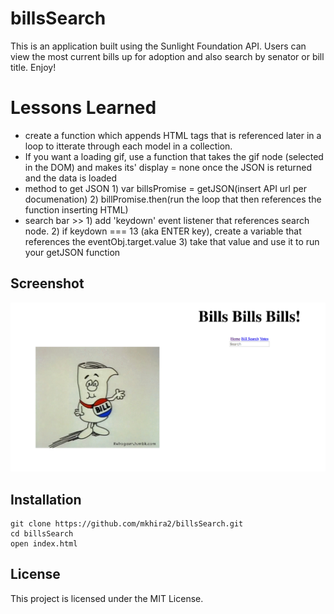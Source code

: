 # billsSearch

This is an application built using the Sunlight Foundation API. Users can view
the most current bills up for adoption and also search by senator or bill title.
Enjoy!

# Lessons Learned
* create a function which appends HTML tags that is referenced later in a loop to itterate through each model in a collection.
* If you want a loading gif, use a function that takes the gif node (selected in the DOM) and makes its' display = none once the JSON is returned and the data is loaded
* method to get JSON 1) var billsPromise = getJSON(insert API url per documenation) 2) billPromise.then(run the loop that then references the function inserting HTML)
* search bar >> 1) add 'keydown' event listener that references search node. 2) if keydown === 13 (aka ENTER key), create a variable that references the eventObj.target.value 3) take that value and use it to run your getJSON function

## Screenshot
![Bills Search](/images/bill.png)

## Installation

```
git clone https://github.com/mkhira2/billsSearch.git
cd billsSearch
open index.html
```

## License

This project is licensed under the MIT License.
